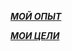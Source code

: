 [***МОЙ ОПЫТ***](https://www.youtube.com/watch?v=G3L7zGKsEDU)

[***МОИ ЦЕЛИ***](https://www.youtube.com/watch?v=G3L7zGKsEDU)
